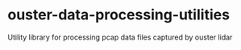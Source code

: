 # ouster-data-processing-utilities
Utility library for processing pcap data files captured by ouster lidar 
